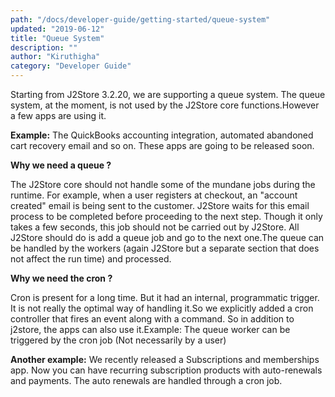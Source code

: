 ```yaml
---
path: "/docs/developer-guide/getting-started/queue-system"
updated: "2019-06-12"
title: "Queue System"
description: ""
author: "Kiruthigha"
category: "Developer Guide"
---
```


Starting from J2Store 3.2.20, we are supporting a queue system. The queue system, at the moment, is not used by the J2Store core functions.However a few apps are using it.

**Example:** The QuickBooks accounting integration,  automated abandoned cart recovery email and so on. These apps are going to be released soon.

**Why we need a queue ?**

The J2Store core should not handle some of the mundane jobs during the runtime. For example, when a user registers at checkout, an "account created" email is being sent to the customer. J2Store waits for this email process to be completed before proceeding to the next step. Though it only takes a few seconds, this job should not be carried out by J2Store. All J2Store should do is add a queue job and go to the next one.The queue can be handled by the workers (again J2Store but a separate section that does not affect the run time) and processed.

**Why we need the cron ?**

Cron is present for a long time. But it had an internal, programmatic trigger. It is not really the optimal way of handling it.So we explicitly added a cron controller that fires an event along with a command. So in addition to j2store, the apps can also use it.Example: The queue worker can be triggered by the cron job (Not necessarily by a user)

**Another example:** We recently released a Subscriptions and memberships app. Now you can have recurring subscription products with auto-renewals and payments. The auto renewals are handled through a cron job.